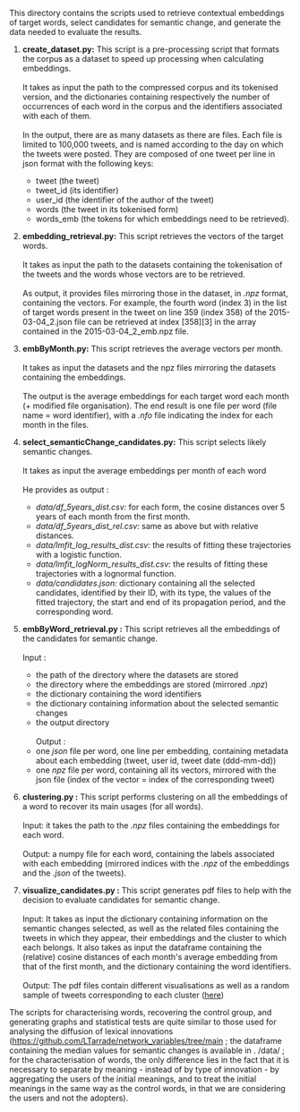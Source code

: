 This directory contains the scripts used to retrieve contextual embeddings of target words, select candidates for semantic change, and generate the data needed to evaluate the results. 

1. **create_dataset.py:** This script is a pre-processing script that formats the corpus as a dataset to speed up processing when calculating embeddings. 
<br><br>It takes as input the path to the compressed corpus and its tokenised version, and the dictionaries containing respectively the number of occurrences of each word in the corpus and the identifiers associated with each of them. 
<br><br>In the output, there are as many datasets as there are files. Each file is limited to 100,000 tweets, and is named according to the day on which the tweets were posted. They are composed of one tweet per line in json format with the following keys: 
	- tweet (the tweet)
	- tweet_id (its identifier)
	- user_id (the identifier of the author of the tweet)
	- words (the tweet in its tokenised form)
	- words_emb (the tokens for which embeddings need to be retrieved).


2. **embedding_retrieval.py:** This script retrieves the vectors of the target words. 
<br><br>It takes as input the path to the datasets containing the tokenisation of the tweets and the words whose vectors are to be retrieved.
<br><br>As output, it provides files mirroring those in the dataset, in *.npz* format, containing the vectors. For example, the fourth word (index 3) in the list of target words present in the tweet on line 359 (index 358) of the 2015-03-04_2.json file can be retrieved at index \[358\]\[3\] in the array contained in the 2015-03-04_2_emb.npz file.


3. **embByMonth.py:** This script retrieves the average vectors per month.
<br><br>It takes as input the datasets and the npz files mirroring the datasets containing the embeddings. 
<br><br>The output is the average embeddings for each target word each month (+ modified file organisation). The end result is one file per word (file name = word identifier), with a *.nfo* file indicating the index for each month in the files.


4. **select_semanticChange_candidates.py:** This script selects likely semantic changes. 
<br><br>It takes as input the average embeddings per month of each word 
<br><br>He provides as output : 
	- *data/df_5years_dist.csv:* for each form, the cosine distances over 5 years of each month from the first month.
    - *data/df_5years_dist_rel.csv:* same as above but with relative distances.
	- *data/lmfit_log_results_dist.csv:* the results of fitting these trajectories with a logistic function.
	- *data/lmfit_logNorm_results_dist.csv:* the results of fitting these trajectories with a lognormal function.
	- *data/candidates.json:* dictionary containing all the selected candidates, identified by their ID, with its type, the values of the fitted trajectory, the start and end of its propagation period, and the corresponding word.


5. **embByWord_retrieval.py :** This script retrieves all the embeddings of the candidates for semantic change. 
<br><br>Input :
	- the path of the directory where the datasets are stored
    - the directory where the embeddings are stored (mirrored *.npz*)
    - the dictionary containing the word identifiers
    - the dictionary containing information about the selected semantic changes
    - the output directory
<br><br>Output : 
	- one *json* file per word, one line per embedding, containing metadata about each embedding (tweet, user id, tweet date (ddd-mm-dd))
    - one *npz* file per word, containing all its vectors, mirrored with the json file (index of the vector = index of the corresponding tweet)


6. **clustering.py :** This script performs clustering on all the embeddings of a word to recover its main usages (for all words).
<br><br>Input: it takes the path to the *.npz* files containing the embeddings for each word.
<br><br>Output: a numpy file for each word, containing the labels associated with each embedding (mirrored indices with the *.npz* of the embeddings and the *.json* of the tweets).


8. **visualize_candidates.py :** This script generates pdf files to help with the decision to evaluate candidates for semantic change.
<br><br>Input: It takes as input the dictionary containing information on the semantic changes selected, as well as the related files containing the tweets in which they appear, their embeddings and the cluster to which each belongs. It also takes as input the dataframe containing the (relative) cosine distances of each month's average embedding from that of the first month, and the dictionary containing the word identifiers. 
<br><br>Output: The pdf files contain different visualisations as well as a random sample of tweets corresponding to each cluster ([here](https://perso.ens-lyon.fr/louise.tarrade/candidats_semanticShift/html/))


The scripts for characterising words, recovering the control group, and generating graphs and statistical tests are quite similar to those used for analysing the diffusion of lexical innovations (https://github.com/LTarrade/network_variables/tree/main ; the dataframe containing the median values for semantic changes is available in . /data/ ; for the characterisation of words, the only difference lies in the fact that it is necessary to separate by meaning - instead of by type of innovation - by aggregating the users of the initial meanings, and to treat the initial meanings in the same way as the control words, in that we are considering the users and not the adopters). 